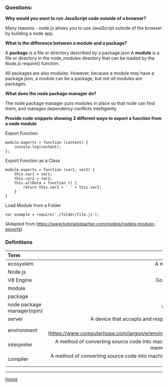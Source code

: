 ### Questions:

**Why would you want to run JavaScript code outside of a browser?**

Many reasons - node.js allows you to use JavaScript outside of the browser by building a node app. 

**What is the difference between a module and a package?**

A **package** is a file or directory described by a package.json
A **module** is a file or directory in the node_modules directory that can be loaded by the Node.js require() function.

All packages are also modules. However, because a module *may* have a package.json, a module can be a package, but not *all* modules are packages.

**What does the node package manager do?**

The node package manager puts modules in place so that node can find them, and manages dependency conflicts intelligently

**Provide code snippets showing 3 different ways to export a function from a node module**

Export Function
```
module.exports = function (content) { 
    console.log(content);
};
```
Export Function as a Class
```
module.exports = function (var1, var2) {
    this.var1 = var1;
    this.var2 = var2;
    this.allData = function () { 
        return this.var1 + ' ' + this.var2;
    }
}
```
Load Module from a Folder
```
var example = require('./folder/file.js');
```

(Adapted from https://www.tutorialsteacher.com/nodejs/nodejs-module-exports)

### Definitions

|Term|Definition|
|:--|--:|
|ecosystem|A managed lifecycle and dependency injection for your application components  (https://www.npmjs.com/package/ecosystem)|
|Node.js|An open source server environment (https://www.w3schools.com/nodejs/nodejs_intro.asp)|
|V8 Engine|Google's open source high-performance JavaScript and WebAssembly engine - used in Chrome and Node.js (https://v8.dev/)|
|module|Any file or directory in the node_modules directory that can be loaded by the Node.js require() function|
|package|A file or directory that is described by a package.json|
|node package manager(npm)|World's largest software registry - a way to reuse code from other developers and to share your code with other developers|
|server|A device that accepts and responds to requests made over a network - the server serves the *client* (https://www.computerhope.com/jargon/s/server.htm)|
|environment|The state of a computer, determined by a combination of software, basic hardware, and which programs are running (https://www.computerhope.com/jargon/e/environm.htm#:~:text=The%20term%20environment%20refers%20to,utilizing%20the%20Windows%20operating%20system.)|
|interpreter|A method of converting source code into machine code - interpreters translate programs one statement at a time and do not generate intermediate object code.  They are memory efficient, but comparatively slower than compilers (https://www.programiz.com/article/difference-compiler-interpreter)|
|compiler|A method of converting source code into machine code - compilers translate programs as a whole after scanning the entire program.  They do generate intermediate object code, making them less memory efficient, but comparatively faster than interpreters|

---

[Home](https://jchinzi.github.io/reading-notes/)